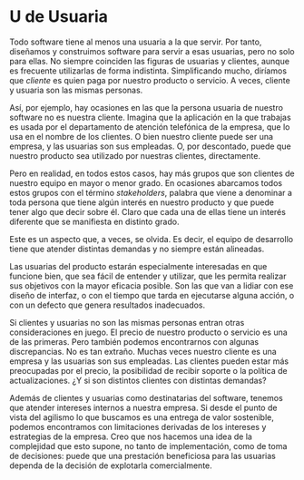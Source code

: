 # U de Usuaria

Todo software tiene al menos una usuaria a la que servir. Por tanto, diseñamos y construimos software para servir a esas usuarias, pero no solo para ellas. No siempre coinciden las figuras de usuarias y clientes, aunque es frecuente utilizarlas de forma indistinta. Simplificando mucho, diríamos que _cliente_ es quien paga por nuestro producto o servicio. A veces, cliente y usuaria son las mismas personas.

Así, por ejemplo, hay ocasiones en las que la persona usuaria de nuestro software no es nuestra cliente. Imagina que la aplicación en la que trabajas es usada por el departamento de atención telefónica de la empresa, que lo usa en el nombre de los clientes. O bien nuestro cliente puede ser una empresa, y las usuarias son sus empleadas. O, por descontado, puede que nuestro producto sea utilizado por nuestras clientes, directamente.

Pero en realidad, en todos estos casos, hay más grupos que son clientes de nuestro equipo en mayor o menor grado. En ocasiones abarcamos todos estos grupos con el término _stakeholders_, palabra que viene a denominar a toda persona que tiene algún interés en nuestro producto y que puede tener algo que decir sobre él. Claro que cada una de ellas tiene un interés diferente que se manifiesta en distinto grado.

Este es un aspecto que, a veces, se olvida. Es decir, el equipo de desarrollo tiene que atender distintas demandas y no siempre están alineadas.

Las usuarias del producto estarán especialmente interesadas en que funcione bien, que sea fácil de entender y utilizar, que les permita realizar sus objetivos con la mayor eficacia posible. Son las que van a lidiar con ese diseño de interfaz, o con el tiempo que tarda en ejecutarse alguna acción, o con un defecto que genera resultados inadecuados.

Si clientes y usuarias no son las mismas personas entran otras consideraciones en juego. El precio de nuestro producto o servicio es una de las primeras. Pero también podemos encontrarnos con algunas discrepancias. No es tan extraño. Muchas veces nuestro cliente es una empresa y las usuarias son sus empleadas. Las clientes pueden estar más preocupadas por el precio, la posibilidad de recibir soporte o la política de actualizaciones. ¿Y si son distintos clientes con distintas demandas?

Además de clientes y usuarias como destinatarias del software, tenemos que atender intereses internos a nuestra empresa. Si desde el punto de vista del agilismo lo que buscamos es una entrega de valor sostenible, podemos encontramos con limitaciones derivadas de los intereses y estrategias de la empresa. Creo que nos hacemos una idea de la complejidad que esto supone, no tanto de implementación, como de toma de decisiones: puede que una prestación beneficiosa para las usuarias dependa de la decisión de explotarla comercialmente.
